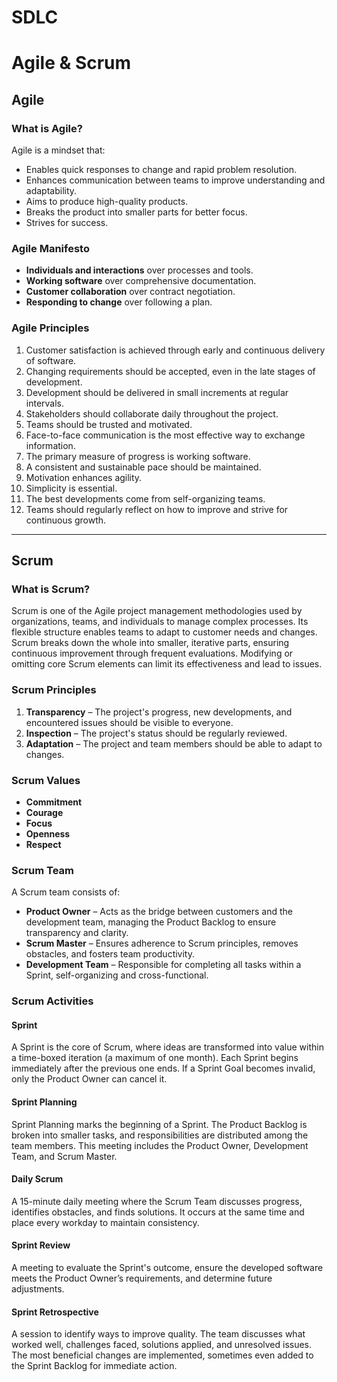 # SDLC

# Agile & Scrum

## Agile

### What is Agile?

Agile is a mindset that:

- Enables quick responses to change and rapid problem resolution.
- Enhances communication between teams to improve understanding and adaptability.
- Aims to produce high-quality products.
- Breaks the product into smaller parts for better focus.
- Strives for success.

### Agile Manifesto

- **Individuals and interactions** over processes and tools.
- **Working software** over comprehensive documentation.
- **Customer collaboration** over contract negotiation.
- **Responding to change** over following a plan.

### Agile Principles

1. Customer satisfaction is achieved through early and continuous delivery of software.
2. Changing requirements should be accepted, even in the late stages of development.
3. Development should be delivered in small increments at regular intervals.
4. Stakeholders should collaborate daily throughout the project.
5. Teams should be trusted and motivated.
6. Face-to-face communication is the most effective way to exchange information.
7. The primary measure of progress is working software.
8. A consistent and sustainable pace should be maintained.
9. Motivation enhances agility.
10. Simplicity is essential.
11. The best developments come from self-organizing teams.
12. Teams should regularly reflect on how to improve and strive for continuous growth.

---

## Scrum

### What is Scrum?

Scrum is one of the Agile project management methodologies used by organizations, teams, and individuals to manage complex processes. Its flexible structure enables teams to adapt to customer needs and changes. Scrum breaks down the whole into smaller, iterative parts, ensuring continuous improvement through frequent evaluations. Modifying or omitting core Scrum elements can limit its effectiveness and lead to issues.

### Scrum Principles

1. **Transparency** – The project's progress, new developments, and encountered issues should be visible to everyone.
2. **Inspection** – The project's status should be regularly reviewed.
3. **Adaptation** – The project and team members should be able to adapt to changes.

### Scrum Values

- **Commitment**
- **Courage**
- **Focus**
- **Openness**
- **Respect**

### Scrum Team

A Scrum team consists of:

- **Product Owner** – Acts as the bridge between customers and the development team, managing the Product Backlog to ensure transparency and clarity.
- **Scrum Master** – Ensures adherence to Scrum principles, removes obstacles, and fosters team productivity.
- **Development Team** – Responsible for completing all tasks within a Sprint, self-organizing and cross-functional.

### Scrum Activities

#### **Sprint**
A Sprint is the core of Scrum, where ideas are transformed into value within a time-boxed iteration (a maximum of one month). Each Sprint begins immediately after the previous one ends. If a Sprint Goal becomes invalid, only the Product Owner can cancel it.

#### **Sprint Planning**
Sprint Planning marks the beginning of a Sprint. The Product Backlog is broken into smaller tasks, and responsibilities are distributed among the team members. This meeting includes the Product Owner, Development Team, and Scrum Master.

#### **Daily Scrum**
A 15-minute daily meeting where the Scrum Team discusses progress, identifies obstacles, and finds solutions. It occurs at the same time and place every workday to maintain consistency.

#### **Sprint Review**
A meeting to evaluate the Sprint's outcome, ensure the developed software meets the Product Owner’s requirements, and determine future adjustments.

#### **Sprint Retrospective**
A session to identify ways to improve quality. The team discusses what worked well, challenges faced, solutions applied, and unresolved issues. The most beneficial changes are implemented, sometimes even added to the Sprint Backlog for immediate action.
